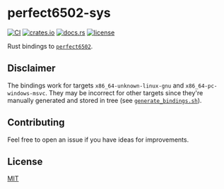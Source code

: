 # perfect6502-sys

[![CI][ci_badge]][ci]
[![crates.io][crate_badge]][crate]
[![docs.rs][docs_badge]][docs]
[![license][license_badge]][license]

Rust bindings to [`perfect6502`][perfect6502].

## Disclaimer

The bindings work for targets `x86_64-unknown-linux-gnu` and
`x86_64-pc-windows-msvc`. They may be incorrect for other targets since they're
manually generated and stored in tree (see
[`generate_bindings.sh`][generate_bindings]).

## Contributing

Feel free to open an issue if you have ideas for improvements.

## License

[MIT](https://github.com/zachcmadsen/perfect6502-sys/blob/main/LICENSE)

<!-- Badges -->

[ci_badge]: https://github.com/zachcmadsen/perfect6502-sys/workflows/CI/badge.svg
[ci]: https://github.com/zachcmadsen/perfect6502-sys/actions?query=branch%3Amain
[crate_badge]: https://img.shields.io/crates/v/perfect6502-sys.svg
[crate]: https://crates.io/crates/perfect6502-sys
[docs_badge]: https://img.shields.io/docsrs/perfect6502-sys/latest.svg
[docs]: https://docs.rs/perfect6502-sys
[license_badge]: https://img.shields.io/crates/l/perfect6502-sys.svg
[license]: https://github.com/zachcmadsen/perfect6502-sys/blob/main/LICENSE

<!-- Links -->

[perfect6502]: https://github.com/mist64/perfect6502
[generate_bindings]: https://github.com/zachcmadsen/perfect6502-sys/blob/main/generate_bindings.sh